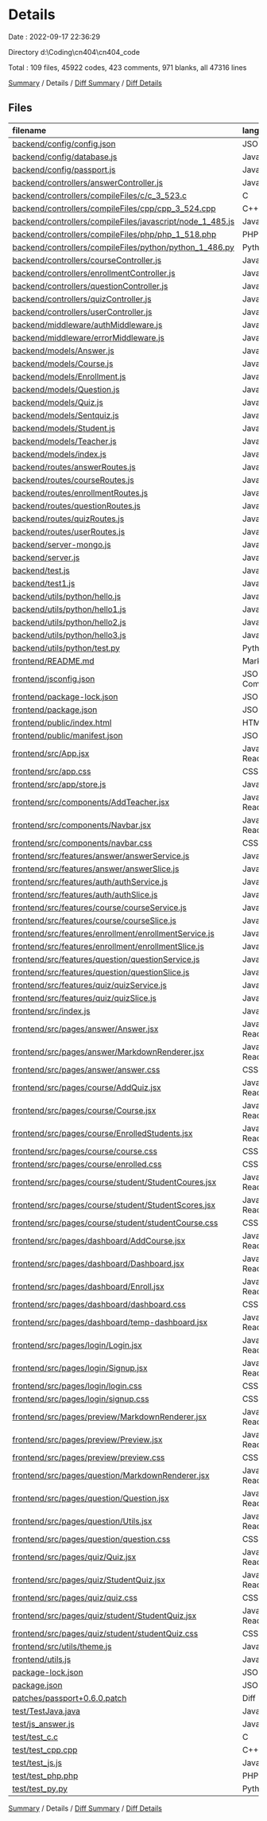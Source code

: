 # Details

Date : 2022-09-17 22:36:29

Directory d:\\Coding\\cn404\\cn404_code

Total : 109 files,  45922 codes, 423 comments, 971 blanks, all 47316 lines

[Summary](results.md) / Details / [Diff Summary](diff.md) / [Diff Details](diff-details.md)

## Files
| filename | language | code | comment | blank | total |
| :--- | :--- | ---: | ---: | ---: | ---: |
| [backend/config/config.json](/backend/config/config.json) | JSON | 24 | 0 | 1 | 25 |
| [backend/config/database.js](/backend/config/database.js) | JavaScript | 8 | 4 | 4 | 16 |
| [backend/config/passport.js](/backend/config/passport.js) | JavaScript | 66 | 4 | 11 | 81 |
| [backend/controllers/answerController.js](/backend/controllers/answerController.js) | JavaScript | 211 | 65 | 41 | 317 |
| [backend/controllers/compileFiles/c/c_3_523.c](/backend/controllers/compileFiles/c/c_3_523.c) | C | 5 | 0 | 5 | 10 |
| [backend/controllers/compileFiles/cpp/cpp_3_524.cpp](/backend/controllers/compileFiles/cpp/cpp_3_524.cpp) | C++ | 6 | 0 | 3 | 9 |
| [backend/controllers/compileFiles/javascript/node_1_485.js](/backend/controllers/compileFiles/javascript/node_1_485.js) | JavaScript | 26 | 3 | 4 | 33 |
| [backend/controllers/compileFiles/php/php_1_518.php](/backend/controllers/compileFiles/php/php_1_518.php) | PHP | 11 | 0 | 2 | 13 |
| [backend/controllers/compileFiles/python/python_1_486.py](/backend/controllers/compileFiles/python/python_1_486.py) | Python | 7 | 4 | 3 | 14 |
| [backend/controllers/courseController.js](/backend/controllers/courseController.js) | JavaScript | 96 | 20 | 12 | 128 |
| [backend/controllers/enrollmentController.js](/backend/controllers/enrollmentController.js) | JavaScript | 67 | 3 | 8 | 78 |
| [backend/controllers/questionController.js](/backend/controllers/questionController.js) | JavaScript | 96 | 9 | 12 | 117 |
| [backend/controllers/quizController.js](/backend/controllers/quizController.js) | JavaScript | 89 | 1 | 11 | 101 |
| [backend/controllers/userController.js](/backend/controllers/userController.js) | JavaScript | 87 | 16 | 17 | 120 |
| [backend/middleware/authMiddleware.js](/backend/middleware/authMiddleware.js) | JavaScript | 32 | 0 | 4 | 36 |
| [backend/middleware/errorMiddleware.js](/backend/middleware/errorMiddleware.js) | JavaScript | 17 | 0 | 5 | 22 |
| [backend/models/Answer.js](/backend/models/Answer.js) | JavaScript | 22 | 0 | 3 | 25 |
| [backend/models/Course.js](/backend/models/Course.js) | JavaScript | 40 | 0 | 4 | 44 |
| [backend/models/Enrollment.js](/backend/models/Enrollment.js) | JavaScript | 19 | 0 | 2 | 21 |
| [backend/models/Question.js](/backend/models/Question.js) | JavaScript | 31 | 0 | 3 | 34 |
| [backend/models/Quiz.js](/backend/models/Quiz.js) | JavaScript | 29 | 0 | 3 | 32 |
| [backend/models/Sentquiz.js](/backend/models/Sentquiz.js) | JavaScript | 19 | 0 | 2 | 21 |
| [backend/models/Student.js](/backend/models/Student.js) | JavaScript | 43 | 0 | 3 | 46 |
| [backend/models/Teacher.js](/backend/models/Teacher.js) | JavaScript | 41 | 0 | 3 | 44 |
| [backend/models/index.js](/backend/models/index.js) | JavaScript | 31 | 0 | 7 | 38 |
| [backend/routes/answerRoutes.js](/backend/routes/answerRoutes.js) | JavaScript | 30 | 3 | 8 | 41 |
| [backend/routes/courseRoutes.js](/backend/routes/courseRoutes.js) | JavaScript | 20 | 0 | 5 | 25 |
| [backend/routes/enrollmentRoutes.js](/backend/routes/enrollmentRoutes.js) | JavaScript | 16 | 0 | 5 | 21 |
| [backend/routes/questionRoutes.js](/backend/routes/questionRoutes.js) | JavaScript | 18 | 5 | 10 | 33 |
| [backend/routes/quizRoutes.js](/backend/routes/quizRoutes.js) | JavaScript | 20 | 6 | 11 | 37 |
| [backend/routes/userRoutes.js](/backend/routes/userRoutes.js) | JavaScript | 30 | 0 | 7 | 37 |
| [backend/server-mongo.js](/backend/server-mongo.js) | JavaScript | 78 | 2 | 18 | 98 |
| [backend/server.js](/backend/server.js) | JavaScript | 63 | 7 | 12 | 82 |
| [backend/test.js](/backend/test.js) | JavaScript | 73 | 9 | 14 | 96 |
| [backend/test1.js](/backend/test1.js) | JavaScript | 17 | 10 | 4 | 31 |
| [backend/utils/python/hello.js](/backend/utils/python/hello.js) | JavaScript | 26 | 3 | 8 | 37 |
| [backend/utils/python/hello1.js](/backend/utils/python/hello1.js) | JavaScript | 26 | 3 | 8 | 37 |
| [backend/utils/python/hello2.js](/backend/utils/python/hello2.js) | JavaScript | 26 | 3 | 8 | 37 |
| [backend/utils/python/hello3.js](/backend/utils/python/hello3.js) | JavaScript | 26 | 3 | 8 | 37 |
| [backend/utils/python/test.py](/backend/utils/python/test.py) | Python | 1 | 0 | 0 | 1 |
| [frontend/README.md](/frontend/README.md) | Markdown | 79 | 0 | 31 | 110 |
| [frontend/jsconfig.json](/frontend/jsconfig.json) | JSON with Comments | 6 | 0 | 1 | 7 |
| [frontend/package-lock.json](/frontend/package-lock.json) | JSON | 33,979 | 0 | 1 | 33,980 |
| [frontend/package.json](/frontend/package.json) | JSON | 76 | 0 | 1 | 77 |
| [frontend/public/index.html](/frontend/public/index.html) | HTML | 26 | 29 | 1 | 56 |
| [frontend/public/manifest.json](/frontend/public/manifest.json) | JSON | 25 | 0 | 1 | 26 |
| [frontend/src/App.jsx](/frontend/src/App.jsx) | JavaScript React | 114 | 2 | 9 | 125 |
| [frontend/src/app.css](/frontend/src/app.css) | CSS | 19 | 3 | 5 | 27 |
| [frontend/src/app/store.js](/frontend/src/app/store.js) | JavaScript | 17 | 0 | 2 | 19 |
| [frontend/src/components/AddTeacher.jsx](/frontend/src/components/AddTeacher.jsx) | JavaScript React | 98 | 0 | 12 | 110 |
| [frontend/src/components/Navbar.jsx](/frontend/src/components/Navbar.jsx) | JavaScript React | 84 | 23 | 12 | 119 |
| [frontend/src/components/navbar.css](/frontend/src/components/navbar.css) | CSS | 65 | 3 | 13 | 81 |
| [frontend/src/features/answer/answerService.js](/frontend/src/features/answer/answerService.js) | JavaScript | 82 | 4 | 11 | 97 |
| [frontend/src/features/answer/answerSlice.js](/frontend/src/features/answer/answerSlice.js) | JavaScript | 118 | 0 | 14 | 132 |
| [frontend/src/features/auth/authService.js](/frontend/src/features/auth/authService.js) | JavaScript | 76 | 0 | 8 | 84 |
| [frontend/src/features/auth/authSlice.js](/frontend/src/features/auth/authSlice.js) | JavaScript | 109 | 0 | 10 | 119 |
| [frontend/src/features/course/courseService.js](/frontend/src/features/course/courseService.js) | JavaScript | 62 | 0 | 8 | 70 |
| [frontend/src/features/course/courseSlice.js](/frontend/src/features/course/courseSlice.js) | JavaScript | 105 | 4 | 15 | 124 |
| [frontend/src/features/enrollment/enrollmentService.js](/frontend/src/features/enrollment/enrollmentService.js) | JavaScript | 35 | 0 | 5 | 40 |
| [frontend/src/features/enrollment/enrollmentSlice.js](/frontend/src/features/enrollment/enrollmentSlice.js) | JavaScript | 69 | 0 | 8 | 77 |
| [frontend/src/features/question/questionService.js](/frontend/src/features/question/questionService.js) | JavaScript | 61 | 0 | 8 | 69 |
| [frontend/src/features/question/questionSlice.js](/frontend/src/features/question/questionSlice.js) | JavaScript | 104 | 3 | 11 | 118 |
| [frontend/src/features/quiz/quizService.js](/frontend/src/features/quiz/quizService.js) | JavaScript | 80 | 0 | 8 | 88 |
| [frontend/src/features/quiz/quizSlice.js](/frontend/src/features/quiz/quizSlice.js) | JavaScript | 117 | 4 | 18 | 139 |
| [frontend/src/index.js](/frontend/src/index.js) | JavaScript | 16 | 0 | 5 | 21 |
| [frontend/src/pages/answer/Answer.jsx](/frontend/src/pages/answer/Answer.jsx) | JavaScript React | 166 | 15 | 25 | 206 |
| [frontend/src/pages/answer/MarkdownRenderer.jsx](/frontend/src/pages/answer/MarkdownRenderer.jsx) | JavaScript React | 40 | 0 | 4 | 44 |
| [frontend/src/pages/answer/answer.css](/frontend/src/pages/answer/answer.css) | CSS | 45 | 3 | 12 | 60 |
| [frontend/src/pages/course/AddQuiz.jsx](/frontend/src/pages/course/AddQuiz.jsx) | JavaScript React | 104 | 0 | 12 | 116 |
| [frontend/src/pages/course/Course.jsx](/frontend/src/pages/course/Course.jsx) | JavaScript React | 286 | 7 | 23 | 316 |
| [frontend/src/pages/course/EnrolledStudents.jsx](/frontend/src/pages/course/EnrolledStudents.jsx) | JavaScript React | 190 | 5 | 22 | 217 |
| [frontend/src/pages/course/course.css](/frontend/src/pages/course/course.css) | CSS | 124 | 6 | 23 | 153 |
| [frontend/src/pages/course/enrolled.css](/frontend/src/pages/course/enrolled.css) | CSS | 6 | 0 | 2 | 8 |
| [frontend/src/pages/course/student/StudentCoures.jsx](/frontend/src/pages/course/student/StudentCoures.jsx) | JavaScript React | 62 | 0 | 9 | 71 |
| [frontend/src/pages/course/student/StudentScores.jsx](/frontend/src/pages/course/student/StudentScores.jsx) | JavaScript React | 115 | 1 | 15 | 131 |
| [frontend/src/pages/course/student/studentCourse.css](/frontend/src/pages/course/student/studentCourse.css) | CSS | 0 | 0 | 1 | 1 |
| [frontend/src/pages/dashboard/AddCourse.jsx](/frontend/src/pages/dashboard/AddCourse.jsx) | JavaScript React | 201 | 1 | 18 | 220 |
| [frontend/src/pages/dashboard/Dashboard.jsx](/frontend/src/pages/dashboard/Dashboard.jsx) | JavaScript React | 214 | 20 | 17 | 251 |
| [frontend/src/pages/dashboard/Enroll.jsx](/frontend/src/pages/dashboard/Enroll.jsx) | JavaScript React | 101 | 0 | 11 | 112 |
| [frontend/src/pages/dashboard/dashboard.css](/frontend/src/pages/dashboard/dashboard.css) | CSS | 31 | 11 | 11 | 53 |
| [frontend/src/pages/dashboard/temp-dashboard.jsx](/frontend/src/pages/dashboard/temp-dashboard.jsx) | JavaScript React | 87 | 0 | 11 | 98 |
| [frontend/src/pages/login/Login.jsx](/frontend/src/pages/login/Login.jsx) | JavaScript React | 96 | 1 | 10 | 107 |
| [frontend/src/pages/login/Signup.jsx](/frontend/src/pages/login/Signup.jsx) | JavaScript React | 206 | 0 | 12 | 218 |
| [frontend/src/pages/login/login.css](/frontend/src/pages/login/login.css) | CSS | 34 | 0 | 6 | 40 |
| [frontend/src/pages/login/signup.css](/frontend/src/pages/login/signup.css) | CSS | 34 | 0 | 6 | 40 |
| [frontend/src/pages/preview/MarkdownRenderer.jsx](/frontend/src/pages/preview/MarkdownRenderer.jsx) | JavaScript React | 40 | 0 | 4 | 44 |
| [frontend/src/pages/preview/Preview.jsx](/frontend/src/pages/preview/Preview.jsx) | JavaScript React | 182 | 2 | 23 | 207 |
| [frontend/src/pages/preview/preview.css](/frontend/src/pages/preview/preview.css) | CSS | 0 | 0 | 1 | 1 |
| [frontend/src/pages/question/MarkdownRenderer.jsx](/frontend/src/pages/question/MarkdownRenderer.jsx) | JavaScript React | 39 | 0 | 4 | 43 |
| [frontend/src/pages/question/Question.jsx](/frontend/src/pages/question/Question.jsx) | JavaScript React | 469 | 29 | 48 | 546 |
| [frontend/src/pages/question/Utils.jsx](/frontend/src/pages/question/Utils.jsx) | JavaScript React | 140 | 2 | 17 | 159 |
| [frontend/src/pages/question/question.css](/frontend/src/pages/question/question.css) | CSS | 54 | 4 | 13 | 71 |
| [frontend/src/pages/quiz/Quiz.jsx](/frontend/src/pages/quiz/Quiz.jsx) | JavaScript React | 27 | 0 | 8 | 35 |
| [frontend/src/pages/quiz/StudentQuiz.jsx](/frontend/src/pages/quiz/StudentQuiz.jsx) | JavaScript React | 54 | 0 | 10 | 64 |
| [frontend/src/pages/quiz/quiz.css](/frontend/src/pages/quiz/quiz.css) | CSS | 88 | 6 | 17 | 111 |
| [frontend/src/pages/quiz/student/StudentQuiz.jsx](/frontend/src/pages/quiz/student/StudentQuiz.jsx) | JavaScript React | 22 | 0 | 8 | 30 |
| [frontend/src/pages/quiz/student/studentQuiz.css](/frontend/src/pages/quiz/student/studentQuiz.css) | CSS | 88 | 6 | 17 | 111 |
| [frontend/src/utils/theme.js](/frontend/src/utils/theme.js) | JavaScript | 52 | 2 | 2 | 56 |
| [frontend/utils.js](/frontend/utils.js) | JavaScript | 5 | 0 | 3 | 8 |
| [package-lock.json](/package-lock.json) | JSON | 5,144 | 0 | 1 | 5,145 |
| [package.json](/package.json) | JSON | 41 | 0 | 1 | 42 |
| [patches/passport+0.6.0.patch](/patches/passport+0.6.0.patch) | Diff | 21 | 0 | 2 | 23 |
| [test/TestJava.java](/test/TestJava.java) | Java | 5 | 0 | 0 | 5 |
| [test/js_answer.js](/test/js_answer.js) | JavaScript | 26 | 3 | 6 | 35 |
| [test/test_c.c](/test/test_c.c) | C | 5 | 0 | 3 | 8 |
| [test/test_cpp.cpp](/test/test_cpp.cpp) | C++ | 6 | 0 | 1 | 7 |
| [test/test_js.js](/test/test_js.js) | JavaScript | 39 | 37 | 9 | 85 |
| [test/test_php.php](/test/test_php.php) | PHP | 11 | 0 | 3 | 14 |
| [test/test_py.py](/test/test_py.py) | Python | 7 | 4 | 3 | 14 |

[Summary](results.md) / Details / [Diff Summary](diff.md) / [Diff Details](diff-details.md)